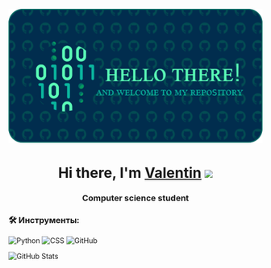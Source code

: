 <p align="center">
  <img src="./images/github-header-image.png" alt="GitHub Header">
</p>

<h1 align="center"> Hi there, I'm <a href="https://daniilshat.ru/" target="_blank">Valentin</a> 
<img src="https://github.com/blackcater/blackcater/raw/main/images/Hi.gif" height="32"/></h1>
<h3 align="center">Computer science student</h3>

### 🛠 Инструменты:
![Python](https://img.shields.io/badge/Python-3776AB?style=for-the-badge&logo=python)
![CSS](https://img.shields.io/badge/CSS-3776AB?style=for-the-badge&logo=css)
![GitHub](https://img.shields.io/badge/GitHub-181717?style=for-the-badge&logo=github)

![GitHub Stats](https://github-readme-stats.vercel.app/api?username=vk-overlord&show_icons=true&theme=radical)

<!--
### 🔥 Лучшие проекты:
- [Проект 1](https://github.com/ТВОЙ_НИК/проект1) - Краткое описание
- [Проект 2](https://github.com/ТВОЙ_НИК/проект2) - Краткое описание

### 🔧 Основные технологии:
- 🐍 Python | Java | C++
- 📦 Docker | Git & GitHub | Qt Designer
- 🌐 HTML | CSS | SQL (Основы)

### 📬 Связь со мной:
[![Telegram](https://img.shields.io/badge/Telegram-blue?style=flat&logo=telegram)](https://t.me/твой_ник)
[![LinkedIn](https://img.shields.io/badge/LinkedIn-blue?style=flat&logo=linkedin)](https://linkedin.com/in/твой_ник)
-->

<!--
**vk-overlord/vk-overlord** is a ✨ _special_ ✨ repository because its `README.md` (this file) appears on your GitHub profile.

Here are some ideas to get you started:

- 🔭 I’m currently working on ...
- 🌱 I’m currently learning ...
- 👯 I’m looking to collaborate on ...
- 🤔 I’m looking for help with ...
- 💬 Ask me about ...
- 📫 How to reach me: ...
- 😄 Pronouns: ...
- ⚡ Fun fact: ...
-->
